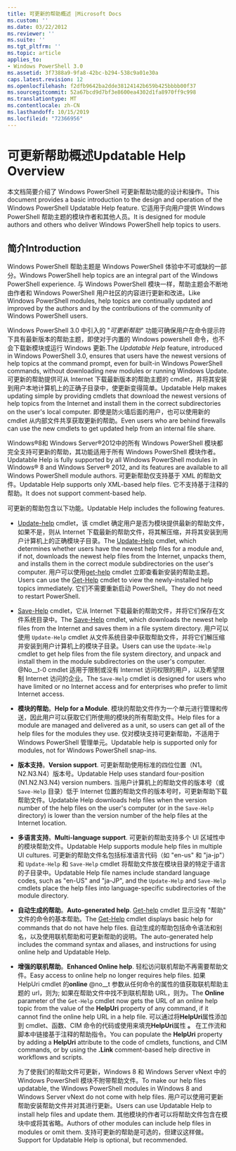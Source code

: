 ```yaml
---
title: 可更新的帮助概述 |Microsoft Docs
ms.custom: ''
ms.date: 03/22/2012
ms.reviewer: ''
ms.suite: ''
ms.tgt_pltfrm: ''
ms.topic: article
applies_to:
- Windows PowerShell 3.0
ms.assetid: 3f7388a9-9fa8-42bc-b294-538c9a01e30a
caps.latest.revision: 12
ms.openlocfilehash: f2dfb9642ba2dde38124142b659b425bbbb00f37
ms.sourcegitcommit: 52a67bcd9d7bf3e8600ea4302d1fa8970ff9c998
ms.translationtype: MT
ms.contentlocale: zh-CN
ms.lasthandoff: 10/15/2019
ms.locfileid: "72366956"
---
```

# <a name="updatable-help-overview"></a><span data-ttu-id="6a4be-102">可更新帮助概述</span><span class="sxs-lookup"><span data-stu-id="6a4be-102">Updatable Help Overview</span></span>

<span data-ttu-id="6a4be-103">本文档简要介绍了 Windows PowerShell 可更新帮助功能的设计和操作。</span><span class="sxs-lookup"><span data-stu-id="6a4be-103">This document provides a basic introduction to the design and operation of the Windows PowerShell Updatable Help feature.</span></span> <span data-ttu-id="6a4be-104">它适用于向用户提供 Windows PowerShell 帮助主题的模块作者和其他人员。</span><span class="sxs-lookup"><span data-stu-id="6a4be-104">It is designed for module authors and others who deliver Windows PowerShell help topics to users.</span></span>

## <a name="introduction"></a><span data-ttu-id="6a4be-105">简介</span><span class="sxs-lookup"><span data-stu-id="6a4be-105">Introduction</span></span>

<span data-ttu-id="6a4be-106">Windows PowerShell 帮助主题是 Windows PowerShell 体验中不可或缺的一部分。</span><span class="sxs-lookup"><span data-stu-id="6a4be-106">Windows PowerShell help topics are an integral part of the Windows PowerShell experience.</span></span> <span data-ttu-id="6a4be-107">与 Windows PowerShell 模块一样，帮助主题会不断地由作者和 Windows PowerShell 用户社区的内容进行更新和改进。</span><span class="sxs-lookup"><span data-stu-id="6a4be-107">Like Windows PowerShell modules, help topics are continually updated and improved by the authors and by the contributions of the community of Windows PowerShell users.</span></span>

<span data-ttu-id="6a4be-108">Windows PowerShell 3.0 中引入的 "*可更新帮助*" 功能可确保用户在命令提示符下具有最新版本的帮助主题，即使对于内置的 Windows powershell 命令，也不会下载新模块或运行 Windows 更新.</span><span class="sxs-lookup"><span data-stu-id="6a4be-108">The *Updatable Help* feature, introduced in Windows PowerShell 3.0, ensures that users have the newest versions of help topics at the command prompt, even for built-in Windows PowerShell commands, without downloading new modules or running Windows Update.</span></span> <span data-ttu-id="6a4be-109">可更新的帮助提供可从 Internet 下载最新版本的帮助主题的 cmdlet，并将其安装到用户本地计算机上的正确子目录中，使更新变得简单。</span><span class="sxs-lookup"><span data-stu-id="6a4be-109">Updatable Help makes updating simple by providing cmdlets that download the newest versions of help topics from the Internet and install them in the correct subdirectories on the user's local computer.</span></span> <span data-ttu-id="6a4be-110">即使是防火墙后面的用户，也可以使用新的 cmdlet 从内部文件共享获取更新的帮助。</span><span class="sxs-lookup"><span data-stu-id="6a4be-110">Even users who are behind firewalls can use the new cmdlets to get updated help from an internal file share.</span></span>

<span data-ttu-id="6a4be-111">Windows®8和 Windows Server®2012中的所有 Windows PowerShell 模块都完全支持可更新的帮助，其功能适用于所有 Windows PowerShell 模块作者。</span><span class="sxs-lookup"><span data-stu-id="6a4be-111">Updatable Help is fully supported by all Windows PowerShell modules in Windows® 8 and Windows Server® 2012, and its features are available to all Windows PowerShell module authors.</span></span> <span data-ttu-id="6a4be-112">可更新帮助仅支持基于 XML 的帮助文件。</span><span class="sxs-lookup"><span data-stu-id="6a4be-112">Updatable Help supports only XML-based help files.</span></span> <span data-ttu-id="6a4be-113">它不支持基于注释的帮助。</span><span class="sxs-lookup"><span data-stu-id="6a4be-113">It does not support comment-based help.</span></span>

<span data-ttu-id="6a4be-114">可更新的帮助包含以下功能。</span><span class="sxs-lookup"><span data-stu-id="6a4be-114">Updatable Help includes the following features.</span></span>

- <span data-ttu-id="6a4be-115">[Update-help](/powershell/module/Microsoft.PowerShell.Core/Update-Help) cmdlet，该 cmdlet 确定用户是否为模块提供最新的帮助文件，如果不是，则从 Internet 下载最新的帮助文件，将其解压缩，并将其安装到用户计算机上的正确模块子目录。</span><span class="sxs-lookup"><span data-stu-id="6a4be-115">The [Update-Help](/powershell/module/Microsoft.PowerShell.Core/Update-Help) cmdlet, which determines whether users have the newest help files for a module and, if not, downloads the newest help files from the Internet, unpacks them, and installs them in the correct module subdirectories on the user's computer.</span></span>
  <span data-ttu-id="6a4be-116">用户可以使用[get-help](/powershell/module/Microsoft.PowerShell.Core/Get-Help) cmdlet 立即查看新安装的帮助主题。</span><span class="sxs-lookup"><span data-stu-id="6a4be-116">Users can use the [Get-Help](/powershell/module/Microsoft.PowerShell.Core/Get-Help) cmdlet to view the newly-installed help topics immediately.</span></span>
  <span data-ttu-id="6a4be-117">它们不需要重新启动 PowerShell。</span><span class="sxs-lookup"><span data-stu-id="6a4be-117">They do not need to restart PowerShell.</span></span>

- <span data-ttu-id="6a4be-118">[Save-Help](/powershell/module/Microsoft.PowerShell.Core/Save-Help) cmdlet，它从 Internet 下载最新的帮助文件，并将它们保存在文件系统目录中。</span><span class="sxs-lookup"><span data-stu-id="6a4be-118">The [Save-Help](/powershell/module/Microsoft.PowerShell.Core/Save-Help) cmdlet, which downloads the newest help files from the Internet and saves them in a file system directory.</span></span> <span data-ttu-id="6a4be-119">用户可以使用 `Update-Help` cmdlet 从文件系统目录中获取帮助文件，并将它们解压缩并安装到用户计算机上的模块子目录。</span><span class="sxs-lookup"><span data-stu-id="6a4be-119">Users can use the `Update-Help` cmdlet to get help files from the file system directory, and unpack and install them in the module subdirectories on the user's computer.</span></span> <span data-ttu-id="6a4be-120">@No__t-0 cmdlet 适用于限制或没有 Internet 访问权限的用户，以及希望限制 Internet 访问的企业。</span><span class="sxs-lookup"><span data-stu-id="6a4be-120">The `Save-Help` cmdlet is designed for users who have limited or no Internet access and for enterprises who prefer to limit Internet access.</span></span>

- <span data-ttu-id="6a4be-121">**模块的帮助**。</span><span class="sxs-lookup"><span data-stu-id="6a4be-121">**Help for a Module**.</span></span> <span data-ttu-id="6a4be-122">模块的帮助文件作为一个单元进行管理和传送，因此用户可以获取它们所使用的模块的所有帮助文件。</span><span class="sxs-lookup"><span data-stu-id="6a4be-122">Help files for a module are managed and delivered as a unit, so users can get all of the help files for the modules they use.</span></span> <span data-ttu-id="6a4be-123">仅对模块支持可更新帮助，不适用于 Windows PowerShell 管理单元。</span><span class="sxs-lookup"><span data-stu-id="6a4be-123">Updatable help is supported only for modules, not for Windows PowerShell snap-ins.</span></span>

- <span data-ttu-id="6a4be-124">**版本支持**。</span><span class="sxs-lookup"><span data-stu-id="6a4be-124">**Version support**.</span></span> <span data-ttu-id="6a4be-125">可更新帮助使用标准的四位位置（N1。N2.N3.N4）版本号。</span><span class="sxs-lookup"><span data-stu-id="6a4be-125">Updatable Help uses standard four-position (N1.N2.N3.N4) version numbers.</span></span> <span data-ttu-id="6a4be-126">当用户计算机上的帮助文件的版本号（或 `Save-Help` 目录）低于 Internet 位置的帮助文件的版本号时，可更新帮助下载帮助文件。</span><span class="sxs-lookup"><span data-stu-id="6a4be-126">Updatable Help downloads help files when the version number of the help files on the user's computer (or in the `Save-Help` directory) is lower than the version number of the  help files at the Internet location.</span></span>

- <span data-ttu-id="6a4be-127">**多语言支持**。</span><span class="sxs-lookup"><span data-stu-id="6a4be-127">**Multi-language support**.</span></span> <span data-ttu-id="6a4be-128">可更新的帮助支持多个 UI 区域性中的模块帮助文件。</span><span class="sxs-lookup"><span data-stu-id="6a4be-128">Updatable Help supports module help files in multiple UI cultures.</span></span> <span data-ttu-id="6a4be-129">可更新的帮助文件名包括标准语言代码（如 "en-us" 和 "ja-jp"）和 `Update-Help` 和 `Save-Help` cmdlet 将帮助文件放在模块目录的特定于语言的子目录中。</span><span class="sxs-lookup"><span data-stu-id="6a4be-129">Updatable Help file names include standard language codes, such as "en-US" and "ja-JP", and the `Update-Help` and `Save-Help` cmdlets place the help files into language-specific subdirectories of the module directory.</span></span>

- <span data-ttu-id="6a4be-130">**自动生成的帮助**。</span><span class="sxs-lookup"><span data-stu-id="6a4be-130">**Auto-generated help**.</span></span> <span data-ttu-id="6a4be-131">[Get-help](/powershell/module/Microsoft.PowerShell.Core/Get-Help) cmdlet 显示没有 "帮助" 文件的命令的基本帮助。</span><span class="sxs-lookup"><span data-stu-id="6a4be-131">The [Get-Help](/powershell/module/Microsoft.PowerShell.Core/Get-Help) cmdlet displays basic help for commands that do not have help files.</span></span> <span data-ttu-id="6a4be-132">自动生成的帮助包括命令语法和别名，以及使用联机帮助和可更新帮助的说明。</span><span class="sxs-lookup"><span data-stu-id="6a4be-132">The auto-generated help includes the command syntax and aliases, and instructions for using online help and Updatable Help.</span></span>

- <span data-ttu-id="6a4be-133">**增强的联机帮助**。</span><span class="sxs-lookup"><span data-stu-id="6a4be-133">**Enhanced Online help**.</span></span> <span data-ttu-id="6a4be-134">轻松访问联机帮助不再需要帮助文件。</span><span class="sxs-lookup"><span data-stu-id="6a4be-134">Easy access to online help no longer requires help files.</span></span> <span data-ttu-id="6a4be-135">如果 HelpUri cmdlet 的**online** @no__t 参数从任何命令的属性的值获取联机帮助主题的 url，则为; 如果在帮助文件中找不到联机帮助 URL，则为。</span><span class="sxs-lookup"><span data-stu-id="6a4be-135">The **Online** parameter of the `Get-Help` cmdlet now gets the URL of an online help topic from the value of the **HelpUri** property of any command, if it cannot find the online help URL in a help file.</span></span> <span data-ttu-id="6a4be-136">可以通过将**HelpUri**属性添加到 cmdlet、函数、CIM 命令的代码或使用来填充**HelpUri**属性 **。** 在工作流和脚本中链接基于注释的帮助指令。</span><span class="sxs-lookup"><span data-stu-id="6a4be-136">You can populate the **HelpUri** property by adding a **HelpUri** attribute to the code of cmdlets, functions, and CIM commands, or by using the **.Link** comment-based help directive in workflows and scripts.</span></span>

  <span data-ttu-id="6a4be-137">为了使我们的帮助文件可更新，Windows 8 和 Windows Server vNext 中的 Windows PowerShell 模块不附带帮助文件。</span><span class="sxs-lookup"><span data-stu-id="6a4be-137">To make our help files updatable, the Windows PowerShell modules in Windows 8 and Windows Server vNext do not come with help files.</span></span> <span data-ttu-id="6a4be-138">用户可以使用可更新帮助安装帮助文件并对其进行更新。</span><span class="sxs-lookup"><span data-stu-id="6a4be-138">Users can use Updatable Help to install help files and update them.</span></span> <span data-ttu-id="6a4be-139">其他模块的作者可以将帮助文件包含在模块中或将其省略。</span><span class="sxs-lookup"><span data-stu-id="6a4be-139">Authors of other modules can include help files in modules or omit them.</span></span> <span data-ttu-id="6a4be-140">支持可更新的帮助是可选的，但建议这样做。</span><span class="sxs-lookup"><span data-stu-id="6a4be-140">Support for Updatable Help is optional, but recommended.</span></span>
